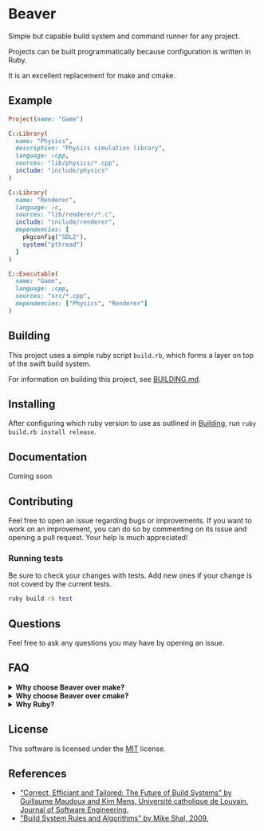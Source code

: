 # Beaver

Simple but capable build system and command runner for any project.

Projects can be built programmatically because configuration is written in Ruby.

It is an excellent replacement for make and cmake.

## Example

```ruby
Project(name: "Game")

C::Library(
  name: "Physics",
  description: "Physics simulation library",
  language: :cpp,
  sources: "lib/physics/*.cpp",
  include: "include/physics"
)

C::Library(
  name: "Renderer",
  language: :c,
  sources: "lib/renderer/*.c",
  include: "include/renderer",
  dependencies: [
    pkgconfig("SDL2"),
    system("pthread")
  ]
)

C::Executable(
  name: "Game",
  language: :cpp,
  sources: "src/*.cpp",
  dependencies: ["Physics", "Renderer"]
)
```

## Building

This project uses a simple ruby script `build.rb`, which forms a layer on top
of the swift build system.

For information on building this project, see [BUILDING.md](./BUILDING.md).

## Installing

After configuring which ruby version to use as outlined in [Building](./BUILDING.md),
run `ruby build.rb install release`.

<!-- ## As a cmake replacement

```ruby
Project("MyProject", buildDir: "out")

C::Library(
    name: "MyLibrary",
    sources: ["lib/*.c"],
    include: "include"
)

C::Executable(
    name: "my_exec",
    sources: "src/*.c",
    dependencies: ["MyLibrary", pkgconfig("SDL2")]
)
```

## As a make replacement

> [!warning] Currently unimplemented

```ruby
OUT="out"
env :CC, "clang"

cmd :build do
    call :build_objects
    call :create_executable
end

cmd :build_objects, each("src/*.c"), out: proc { |f| File.join(OUT, f.path + ".o") } do |file, outfile|
    sh "#{CC} -c #{file} $(pkg-config sdl2 --cflags) -o #{outfile}"
end

cmd :create_executable, all(File.join(OUT, "*.o")), out: "my_exec" do |files, outfile|
    sh "#{CC} #{files} $(pkg-config sdl2 --libs) -o #{outfile}"
end
```
 -->
## Documentation

Coming soon

<!-- In the [docs](./docs) directory, upload comes later. -->

## Contributing

Feel free to open an issue regarding bugs or improvements. If you want to work
on an improvement, you can do so by commenting on its issue and opening a pull
request. Your help is much appreciated!

<!-- To test out the libary, use `ruby build.rb install` to build and install it a
gem. You can use `./build.sh uninstall` to remove the gem and `./build.sh clean`
to clean the project. -->

### Running tests

<!-- [![Test macOS](https://github.com/Jomy10/beaver/actions/workflows/test-macos.yml/badge.svg)](https://github.com/Jomy10/beaver/actions/workflows/test-macos.yml)
[![Test Linux](https://github.com/Jomy10/beaver/actions/workflows/test-linux.yml/badge.svg)](https://github.com/Jomy10/beaver/actions/workflows/test-linux.yml)
[![Test Windows](https://github.com/Jomy10/beaver/actions/workflows/test-windows.yml/badge.svg)](https://github.com/Jomy10/beaver/actions/workflows/test-windows.yml)
 -->
Be sure to check your changes with tests. Add new ones if your change is not coverd by the current tests.

```ruby
ruby build.rb test
```

## Questions

Feel free to ask any questions you may have by opening an issue.

## FAQ

<details>
    <summary><b>Why choose Beaver over make?</b></summary>
    This project started as a more readable make replacement. I was
    getting frustrated by unreadable build tools. Beaver comes with
    all the features you'd expect from a make replacement.
</details>

<details>
    <summary><b>Why choose Beaver over cmake?</b></summary>
    Beaver takes an approach to project management that does not abstract
    away all knowledge of the clang/gcc compilers. It's easier to use and
    understand what's going on.
</details>

<details>
    <summary><b>Why Ruby?</b></summary>
    I picked ruby as I find it an excellent choice for build scripts. It comes
    wth a rich standard library for working with files and has a magical syntax.
</details>

## License

This software is licensed under the [MIT](LICENSE) license.

## References

- ["Correct, Efficiant and Tailored: The Future of Build Systems" by Guillaume Maudoux and Kim Mens, Université catholique de Louvain, Journal of Software Engineering.](https://dial.uclouvain.be/pr/boreal/object/boreal%3A189586/datastream/PDF_01/view)
- ["Build System Rules and Algorithms" by Mike Shal, 2009.](https://gittup.org/tup/build_system_rules_and_algorithms.pdf)
